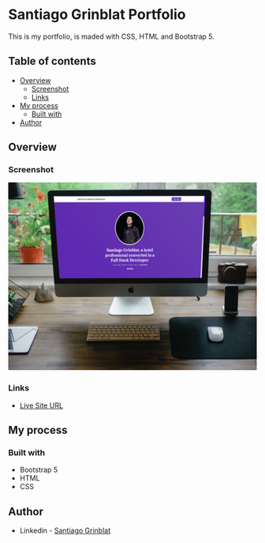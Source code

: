 # Santiago Grinblat Portfolio
 
This is my portfolio, is maded with CSS, HTML and Bootstrap 5.

## Table of contents

- [Overview](#overview)
  - [Screenshot](#screenshot)
  - [Links](#links)
- [My process](#my-process)
  - [Built with](#built-with)
- [Author](#author)

## Overview

### Screenshot

![](./img/previewPortfolio.jpg)

### Links

- [Live Site URL](https://sgrinblat.github.io/portfolio/)

## My process

### Built with

- Bootstrap 5
- HTML
- CSS

## Author

- Linkedin - [Santiago Grinblat](https://www.linkedin.com/in/santiago-grinblat/)
